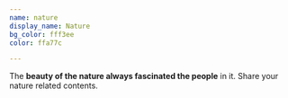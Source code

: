 ```yaml
---
name: nature
display_name: Nature
bg_color: fff3ee
color: ffa77c

---
```

The **beauty of the nature always fascinated the people** in it. Share your nature related contents.